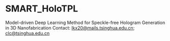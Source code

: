 # SMART_HoloTPL
Model-driven Deep Learning Method for Speckle-free Hologram Generation in 3D Nanofabrication
Contact: lkx20@mails.tsinghua.edu.cn; clc@tsinghua.edu.cn
